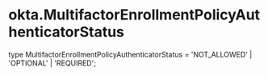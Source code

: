# okta.MultifactorEnrollmentPolicyAuthenticatorStatus

type MultifactorEnrollmentPolicyAuthenticatorStatus = 'NOT_ALLOWED' | 'OPTIONAL' | 'REQUIRED';

